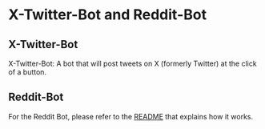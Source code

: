 # X-Twitter-Bot and Reddit-Bot

## X-Twitter-Bot
X-Twitter-Bot: A bot that will post tweets on X (formerly Twitter) at the click of a button.

## Reddit-Bot
For the Reddit Bot, please refer to the [README](https://github.com/ryanbrodey/Bots-for-Apps-Projects/blob/main/Reddit-Bot/README.md) that explains how it works.

